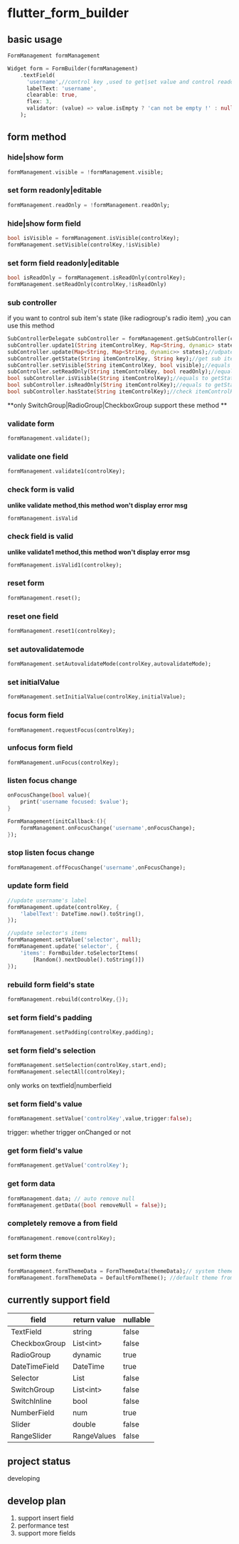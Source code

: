 # flutter_form_builder


## basic usage

``` dart
FormManagement formManagement

Widget form = FormBuilder(formManagement)
	.textField(
	  'username',//control key ,used to get|set value and control readonly|visible  state
	  labelText: 'username',
	  clearable: true,
	  flex: 3,
	  validator: (value) => value.isEmpty ? 'can not be empty !' : null,
	);
```

## form method

### hide|show form

``` dart
formManagement.visible = !formManagement.visible;
```

### set form readonly|editable

``` dart
formManagement.readOnly = !formManagement.readOnly;
```

### hide|show form field

``` dart
bool isVisible = formManagement.isVisible(controlKey);
formManagement.setVisible(controlKey,!isVisible)
```

### set form field readonly|editable

``` dart
bool isReadOnly = formManagement.isReadOnly(controlKey);
formManagement.setReadOnly(controlKey,!isReadOnly)
```

### sub controller

if you want to control sub item's state (like radiogroup's radio item) ,you can use this method

``` dart
SubControllerDelegate subController = formManagement.getSubController(controlKey);
subController.update1(String itemControlKey, Map<String, dynamic> state); //update sub item's state
subController.update(Map<String, Map<String, dynamic>> states);//udpate multi sub items's state , for better performance,you should use this method to update multi items
subController.getState(String itemControlKey, String key);//get sub item's state value
subController.setVisible(String itemControlKey, bool visible);//equals to update(itemControlKey,{'visible':visible})
subController.setReadOnly(String itemControlKey, bool readOnly);//equals to update(itemControlKey,{'readOnly':readOnly})
bool subController.isVisible(String itemControlKey);//equals to getState(itemControlKey,'visible')
bool subController.isReadOnly(String itemControlKey);//equals to getState(itemControlKey,'readOnly')
bool subController.hasState(String itemControlKey);//check itemControlKey exists
```

**only SwitchGroup|RadioGroup|CheckboxGroup support these method **

### validate form

``` dart
formManagement.validate();
```

### validate one field

``` dart
formManagement.validate1(controlKey);
```

### check form is valid

**unlike validate method,this method won't display error msg**

``` dart
formManagement.isValid
```

### check field is valid

**unlike validate1 method,this method won't display error msg**

``` dart
formManagement.isValid1(controlkey);
```

### reset form

``` dart
formManagement.reset();
```

### reset one field

``` dart
formManagement.reset1(controlKey);
```


### set autovalidatemode

``` dart
formManagement.setAutovalidateMode(controlKey,autovalidateMode);
```

### set initialValue

``` dart
formManagement.setInitialValue(controlKey,initialValue);
```

### focus form field
```
formManagement.requestFocus(controlKey);
```

### unfocus form field
```
formManagement.unFocus(controlKey);
```

### listen focus change

``` dart
onFocusChange(bool value){
	print('username focused: $value');
}

FormManagement(initCallback:(){
	formManagement.onFocusChange('username',onFocusChange);
});
```

### stop listen focus change

``` dart
formManagement.offFocusChange('username',onFocusChange);
```

### update form field

``` dart
//update username's label
formManagement.update(controlKey, {
	'labelText': DateTime.now().toString(),
});
```

``` dart
//update selector's items
formManagement.setValue('selector', null);
formManagement.update('selector', {
	'items': FormBuilder.toSelectorItems(
		[Random().nextDouble().toString()])
});
```

### rebuild form field's state

``` dart
formManagement.rebuild(controlKey,{});
```

### set form field's padding
``` dart
formManagement.setPadding(controlKey,padding);
```

### set form field's selection

``` dart
formManagement.setSelection(controlKey,start,end);
formManagement.selectAll(controlKey);
```

only works on textfield|numberfield

### set form field's value
 
``` dart
formManagement.setValue('controlKey',value,trigger:false);
```

trigger: whether  trigger onChanged or not

### get form field's value

``` dart
formManagement.getValue('controlKey');
```

### get form data

``` dart
formManagement.data; // auto remove null
formManagement.getData({bool removeNull = false});
```

### completely remove a from field

``` dart
formManagement.remove(controlKey);
```

### set form theme

``` dart
formManagement.formThemeData = FormThemeData(themeData);// system theme
formManagement.formThemeData = DefaultFormTheme(); //default theme from  https://github.com/mitesh77/Best-Flutter-UI-Templates/blob/master/best_flutter_ui_templates/lib/hotel_booking/filters_screen.dart
```

## currently support field

| field | return value | nullable|
| ---| ---| --- |
| TextField|  string | false |
| CheckboxGroup|  List&lt;int&gt; | false |
| RadioGroup|  dynamic | true |
| DateTimeField|  DateTime | true |
| Selector|  List | false |
| SwitchGroup|  List&lt;int&gt; | false |
| SwitchInline|  bool | false |
| NumberField|  num | true |
| Slider|  double | false |
| RangeSlider|  RangeValues | false|

## project status

developing

## develop plan

1. support insert field
2. performance test 
3. support more fields
